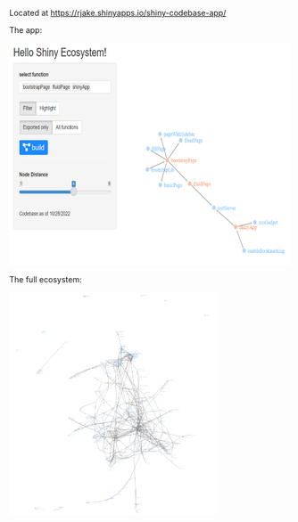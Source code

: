 Located at https://rjake.shinyapps.io/shiny-codebase-app/

The app:

<img src="app-example.png" height = 400>

The full ecosystem:

<img src="full-codebase.png" height = 400>
